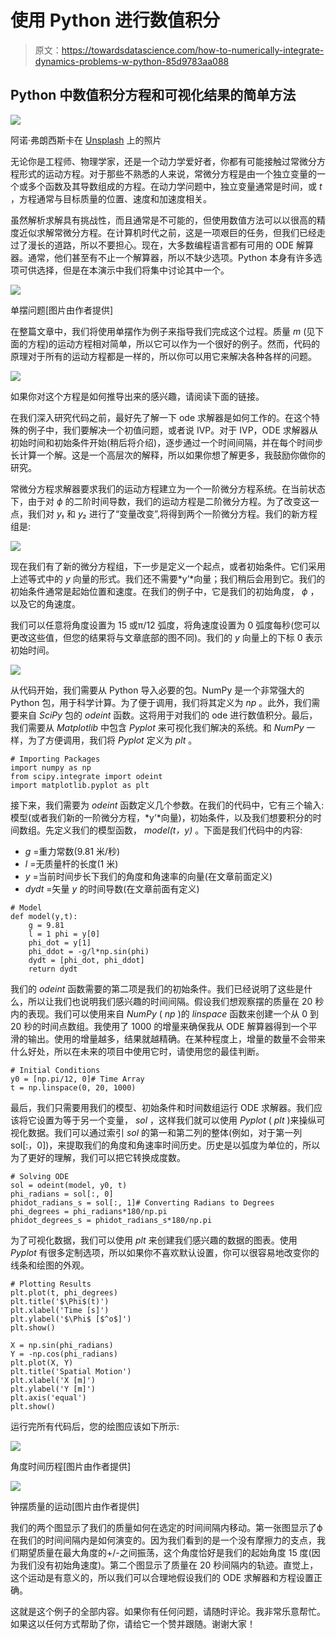 # 使用 Python 进行数值积分

> 原文：<https://towardsdatascience.com/how-to-numerically-integrate-dynamics-problems-w-python-85d9783aa088>

## Python 中数值积分方程和可视化结果的简单方法

![](img/d2b7d855e2c1ca0b6a40ce075f58ab41.png)

阿诺·弗朗西斯卡在 [Unsplash](https://unsplash.com?utm_source=medium&utm_medium=referral) 上的照片

无论你是工程师、物理学家，还是一个动力学爱好者，你都有可能接触过常微分方程形式的运动方程。对于那些不熟悉的人来说，常微分方程是由一个独立变量的一个或多个函数及其导数组成的方程。在动力学问题中，独立变量通常是时间，或 *t* ，方程通常与目标质量的位置、速度和加速度相关。

虽然解析求解具有挑战性，而且通常是不可能的，但使用数值方法可以以很高的精度近似求解常微分方程。在计算机时代之前，这是一项艰巨的任务，但我们已经走过了漫长的道路，所以不要担心。现在，大多数编程语言都有可用的 ODE 解算器。通常，他们甚至有不止一个解算器，所以不缺少选项。Python 本身有许多选项可供选择，但是在本演示中我们将集中讨论其中一个。

![](img/a80baf9028f7f857b6850936a9984577.png)

单摆问题[图片由作者提供]

在整篇文章中，我们将使用单摆作为例子来指导我们完成这个过程。质量 *m* (见下面的方程)的运动方程相对简单，所以它可以作为一个很好的例子。然而，代码的原理对于所有的运动方程都是一样的，所以你可以用它来解决各种各样的问题。

![](img/f1a926479b10b51193d51868e44d4e9b.png)

如果你对这个方程是如何推导出来的感兴趣，请阅读下面的链接。

[](https://medium.com/@zackfizell10/using-lagrangian-mechanics-to-solve-dynamics-problems-663460cbf94e)  

在我们深入研究代码之前，最好先了解一下 ode 求解器是如何工作的。在这个特殊的例子中，我们要解决一个初值问题，或者说 IVP。对于 IVP，ODE 求解器从初始时间和初始条件开始(稍后将介绍)，逐步通过一个时间间隔，并在每个时间步长计算一个解。这是一个高层次的解释，所以如果你想了解更多，我鼓励你做你的研究。

常微分方程求解器要求我们的运动方程建立为一个一阶微分方程系统。在当前状态下，由于对 *ϕ* 的二阶时间导数，我们的运动方程是二阶微分方程。为了改变这一点，我们对 *y₁* 和 *y₂* 进行了“变量改变”,将得到两个一阶微分方程。我们的新方程组是:

![](img/bccdc9dba5d2e4a0ccefc57b01f67f50.png)

现在我们有了新的微分方程组，下一步是定义一个起点，或者初始条件。它们采用上述等式中的 *y* 向量的形式。我们还不需要*y’*向量；我们稍后会用到它。我们的初始条件通常是起始位置和速度。在我们的例子中，它是我们的初始角度， *ϕ* ，以及它的角速度。

我们可以任意将角度设置为 15 或π/12 弧度，将角速度设置为 0 弧度每秒(您可以更改这些值，但您的结果将与文章底部的图不同)。我们的 *y* 向量上的下标 0 表示初始时间。

![](img/8adc4babbb22da53eb4862d14c58ed97.png)

从代码开始，我们需要从 Python 导入必要的包。NumPy 是一个非常强大的 Python 包，用于科学计算。为了便于调用，我们将其定义为 *np* 。此外，我们需要来自 *SciPy* 包的 *odeint* 函数。这将用于对我们的 ode 进行数值积分。最后，我们需要从 *Matplotlib* 中包含 *Pyplot* 来可视化我们解决的系统。和 *NumPy* 一样，为了方便调用，我们将 *Pyplot* 定义为 *plt* 。

```
# Importing Packages
import numpy as np
from scipy.integrate import odeint
import matplotlib.pyplot as plt
```

接下来，我们需要为 *odeint* 函数定义几个参数。在我们的代码中，它有三个输入:模型(或者我们新的一阶微分方程，*y’*向量)，初始条件，以及我们想要积分的时间数组。先定义我们的模型函数， *model(t，y)* 。下面是我们代码中的内容:

*   *g* =重力常数(9.81 米/秒)
*   *l* =无质量杆的长度(1 米)
*   *y* =当前时间步长下我们的角度和角速率的向量(在文章前面定义)
*   *dydt* =矢量 *y* 的时间导数(在文章前面有定义)

```
# Model
def model(y,t):
    g = 9.81
    l = 1 phi = y[0]
    phi_dot = y[1]
    phi_ddot = -g/l*np.sin(phi)
    dydt = [phi_dot, phi_ddot]
    return dydt
```

我们的 *odeint* 函数需要的第二项是我们的初始条件。我们已经说明了这些是什么，所以让我们也说明我们感兴趣的时间间隔。假设我们想观察摆的质量在 20 秒内的表现。我们可以使用来自 *NumPy* ( *np* )的 *linspace* 函数来创建一个从 0 到 20 秒的时间点数组。我使用了 1000 的增量来确保我从 ODE 解算器得到一个平滑的输出。使用的增量越多，结果就越精确。在某种程度上，增量的数量不会带来什么好处，所以在未来的项目中使用它时，请使用您的最佳判断。

```
# Initial Conditions
y0 = [np.pi/12, 0]# Time Array
t = np.linspace(0, 20, 1000)
```

最后，我们只需要用我们的模型、初始条件和时间数组运行 ODE 求解器。我们应该将它设置为等于另一个变量， *sol* ，这样我们就可以使用 *Pyplot* ( *plt* )来操纵可视化数据。我们可以通过索引 *sol* 的第一和第二列的整体(例如，对于第一列 sol[:，0])，来提取我们的角度和角速率时间历史。历史是以弧度为单位的，所以为了更好的理解，我们可以把它转换成度数。

```
# Solving ODE
sol = odeint(model, y0, t)
phi_radians = sol[:, 0]
phidot_radians_s = sol[:, 1]# Converting Radians to Degrees
phi_degrees = phi_radians*180/np.pi
phidot_degrees_s = phidot_radians_s*180/np.pi
```

为了可视化数据，我们可以使用 *plt* 来创建我们感兴趣的数据的图表。使用 *Pyplot* 有很多定制选项，所以如果你不喜欢默认设置，你可以很容易地改变你的线条和绘图的外观。

```
# Plotting Results
plt.plot(t, phi_degrees)
plt.title('$\Phi$(t)')
plt.xlabel('Time [s]')
plt.ylabel('$\Phi$ [$^o$]')
plt.show()

X = np.sin(phi_radians)
Y = -np.cos(phi_radians)
plt.plot(X, Y)
plt.title('Spatial Motion')
plt.xlabel('X [m]')
plt.ylabel('Y [m]')
plt.axis('equal')
plt.show()
```

运行完所有代码后，您的绘图应该如下所示:

![](img/435d0065218f60c57c29f086e0629b88.png)

角度时间历程[图片由作者提供]

![](img/64a68a7fd22c8ae78b4c63051d7ff96b.png)

钟摆质量的运动[图片由作者提供]

我们的两个图显示了我们的质量如何在选定的时间间隔内移动。第一张图显示了ϕ在我们的时间间隔内是如何演变的。因为我们看到的是一个没有摩擦力的支点，我们期望质量在最大角度的+/-之间振荡，这个角度恰好是我们的起始角度 15 度(因为我们没有初始角速度)。第二个图显示了质量在 20 秒间隔内的轨迹。直觉上，这个运动是有意义的，所以我们可以合理地假设我们的 ODE 求解器和方程设置正确。

这就是这个例子的全部内容。如果你有任何问题，请随时评论。我非常乐意帮忙。如果这以任何方式帮助了你，请给它一个赞并跟随。谢谢大家！